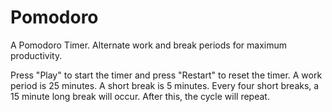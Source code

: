 # Pomodoro
A Pomodoro Timer. Alternate work and break periods for maximum productivity.

Press "Play" to start the timer and press "Restart" to reset the timer.
A work period is 25 minutes. A short break is 5 minutes. Every four short breaks, a 15 minute long break will occur. After this, the cycle will repeat.
